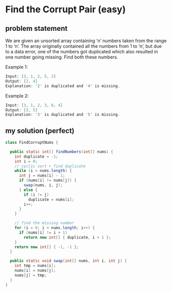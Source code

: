 # Find the Corrupt Pair (easy)

## problem statement

We are given an unsorted array containing ‘n’ numbers taken from the range 1 to ‘n’. The array originally contained all the numbers from 1 to ‘n’, but due to a data error, one of the numbers got duplicated which also resulted in one number going missing. Find both these numbers.

Example 1:

```java
Input: [3, 1, 2, 5, 2]
Output: [2, 4]
Explanation: '2' is duplicated and '4' is missing.
```

Example 2:

```java
Input: [3, 1, 2, 3, 6, 4]
Output: [3, 5]
Explanation: '3' is duplicated and '5' is missing.
```

## my solution (perfect)

```java
class FindCorruptNums {

  public static int[] findNumbers(int[] nums) {
    int duplicate = -1;
    int i = 0;
    // cyclic sort + find duplicate
    while (i < nums.length) {
      int j = nums[i] - 1;
      if (nums[i] != nums[j]) {
        swap(nums, i, j);
      } else {
        if (i != j)
          duplicate = nums[i];
        i++;
      }
    }

    // find the missing number
    for (i = 0; i < nums.length; i++) {
      if (nums[i] != i + 1)
        return new int[] { duplicate, i + 1 };
    }
    return new int[] { -1, -1 };
  }

  public static void swap(int[] nums, int i, int j) {
    int tmp = nums[i];
    nums[i] = nums[j];
    nums[j] = tmp;
  }
}
```
